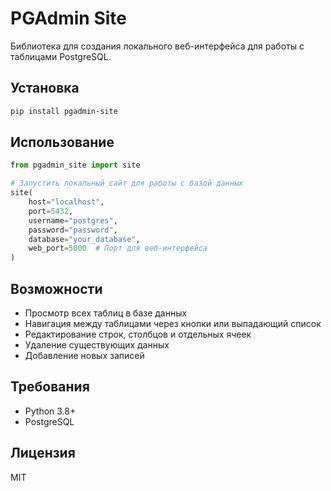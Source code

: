 # PGAdmin Site

Библиотека для создания локального веб-интерфейса для работы с таблицами PostgreSQL.

## Установка

```bash
pip install pgadmin-site
```

## Использование

```python
from pgadmin_site import site

# Запустить локальный сайт для работы с базой данных
site(
    host="localhost",
    port=5432,
    username="postgres",
    password="password",
    database="your_database",
    web_port=5000  # Порт для веб-интерфейса
)
```

## Возможности

- Просмотр всех таблиц в базе данных
- Навигация между таблицами через кнопки или выпадающий список
- Редактирование строк, столбцов и отдельных ячеек
- Удаление существующих данных
- Добавление новых записей

## Требования

- Python 3.8+
- PostgreSQL

## Лицензия

MIT 